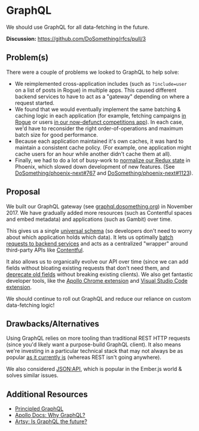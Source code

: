 # GraphQL

We should use GraphQL for all data-fetching in the future.

**Discussion:** https://github.com/DoSomething/rfcs/pull/3

## Problem(s)

There were a couple of problems we looked to GraphQL to help solve:

 - We reimplemented cross-application includes (such as `?include=user` on a list of posts in Rogue) in multiple apps. This caused different backend services to have to act as a "gateway" depending on where a request started.
 - We found that we would eventually implement the same batching & caching logic in each application (for example, fetching campaigns [in Rogue](https://git.io/fjjGZ) or users [in our now-defunct competitions app](https://github.com/DoSomething/gladiator/blob/534ca9834a5369ededaed56deff33404bbc94e99/app/Repositories/DatabaseUserRepository.php#L62-L163)). In each case, we'd have to reconsider the right order-of-operations and maximum batch size for good performance.
 - Because each application maintained it's own caches, it was hard to maintain a consistent cache policy. (For example, one application might cache users for an hour while another didn't cache them at all).
 - Finally, we had to do a lot of busy-work to [normalize our Redux state](https://redux.js.org/recipes/structuring-reducers/normalizing-state-shape) in Phoenix, which slowed down development of new features. (See [DoSomething/phoenix-next#767](https://github.com/DoSomething/phoenix-next/pull/767) and [DoSomething/phoenix-next#1123](https://github.com/DoSomething/phoenix-next/pull/1123)).

## Proposal

We built our GraphQL gateway (see [graphql.dosomething.org](https://graphql.dosomething.org/)) in November 2017. We have gradually added more resources (such as Contentful spaces and embed metadata) and applications (such as Gambit) over time.

This gives us a single [universal schema](https://principledgraphql.com/integrity#1-one-graph) (so developers don't need to worry about which application holds which data). It lets us optimally [batch requests to backend services](https://www.apollographql.com/docs/graphql-tools/connectors/#dataloader-and-caching) and acts as a centralized "wrapper" around third-party APIs like [Contentful](https://www.contentful.com/).

It also allows us to organically evolve our API over time (since we can add fields without bloating existing requests that don't need them, and [deprecate old fields](https://www.apollographql.com/docs/graphql-tools/generate-schema/#descriptions--deprecations) without breaking existing clients). We also get fantastic developer tools, like the [Apollo Chrome extension](https://chrome.google.com/webstore/detail/apollo-client-developer-t/jdkknkkbebbapilgoeccciglkfbmbnfm?hl=en-US) and [Visual Studio Code extension](https://marketplace.visualstudio.com/items?itemName=apollographql.vscode-apollo).

We should continue to roll out GraphQL and reduce our reliance on custom data-fetching logic!

## Drawbacks/Alternatives

Using GraphQL relies on more tooling than traditional REST HTTP requests (since you'd likely want a purpose-build GraphQL client). It also means we're investing in a particular technical stack that may not always be as popular [as it currently is](https://www.apollographql.com/docs/intro/benefits/#ready-for-production) (whereas REST isn't going anywhere).

We also considered [JSON:API](https://jsonapi.org/), which is popular in the Ember.js world & solves similar issues.

## Additional Resources

- [Principled GraphQL](https://principledgraphql.com/)
- [Apollo Docs: Why GraphQL?](https://www.apollographql.com/docs/intro/benefits/)
- [Artsy: Is GraphQL the future?](https://artsy.github.io/blog/2018/05/08/is-graphql-the-future/)
